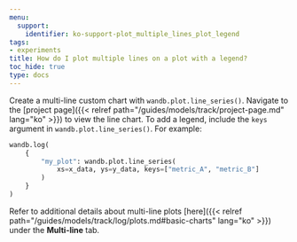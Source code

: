 ```yaml
---
menu:
  support:
    identifier: ko-support-plot_multiple_lines_plot_legend
tags:
- experiments
title: How do I plot multiple lines on a plot with a legend?
toc_hide: true
type: docs
---
```


Create a multi-line custom chart with `wandb.plot.line_series()`. Navigate to the [project page]({{< relref path="/guides/models/track/project-page.md" lang="ko" >}}) to view the line chart. To add a legend, include the `keys` argument in `wandb.plot.line_series()`. For example:

```python
wandb.log(
    {
        "my_plot": wandb.plot.line_series(
            xs=x_data, ys=y_data, keys=["metric_A", "metric_B"]
        )
    }
)
```

Refer to additional details about multi-line plots [here]({{< relref path="/guides/models/track/log/plots.md#basic-charts" lang="ko" >}}) under the **Multi-line** tab.